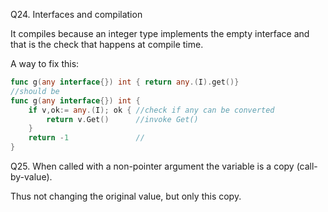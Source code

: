 Q24. Interfaces and compilation

It compiles because an integer type implements the empty interface and that is the check that happens at compile time.

A way to fix this:

```go
func g(any interface{}) int { return any.(I).get()}
//should be
func g(any interface{}) int {
    if v,ok:= any.(I); ok {	//check if any can be converted
        return v.Get()		//invoke Get()
    }
    return -1				//
}
```

Q25. When called with a non-pointer argument the variable is a copy (call-by-value).

Thus not changing the original value, but only this copy.

